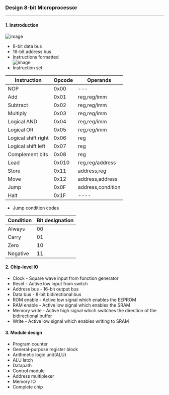### Design 8-bit Microprocessor
----
#### 1. Instroduction
![image](https://user-images.githubusercontent.com/59242221/167363716-bd289a89-fe90-48c8-982c-b1278d484ca5.png)
* 8-bit data bus
* 16-bit address bus
* Instructions formatted </br>
![image](https://user-images.githubusercontent.com/59242221/167353584-12103a0a-d22e-41e7-af17-54f901696091.png)
* Instruction set 

|Instruction|Opcode|Operands|
|-----------|------|--------|
|NOP|0x00|---|
|Add|0x01|reg,reg/imm|
|Subtract|0x02|reg,reg/imm|
|Multiply|0x03|reg,reg/imm|
|Logical AND|0x04|reg,reg/imm|
|Logical OR|0x05|reg,reg/imm|
|Logical shift right|0x06|reg|
|Logical shift left|0x07|reg|
|Complement bits|0x08|reg|
|Load|0x010|reg,reg/address|
|Store|0x11|address,reg|
|Move|0x12|address,address|
|Jump|0x0F|address,condition|
|Halt|0x1F|----|
* Jump condition codes </br>

|Condition|Bit designation|
|-----------|------|
|Always|00|
|Carry|01|
|Zero|10|
|Negative|11|
#### 2. Chip-level IO
* Clock - Square wave input from function generator
* Reset - Active low input from switch
* Address bus - 16-bit output bus
* Data bus - 8-bit bidirectional bus
* ROM enable - Active low signal which enables the EEPROM
* RAM enable - Active low signal which enables the SRAM
* Memory write - Active high signal which switches the direction of the bidirectional buffer
* Write - Active low signal which enables writing to SRAM

#### 3. Module design
* Program counter
* General-purpose register block
* Arithmetic logic unit(ALU)
* ALU latch
* Datapath
* Control module
* Address multiplexer
* Memory IO
* Complete chip
